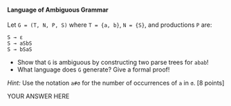#### Language of Ambiguous Grammar

Let `G = (T, N, P, S)` where `T = {a, b}`, `N = {S}`, and productions `P` are:

    S → ε
    S → aSbS
    S → bSaS

- Show that `G` is ambiguous by constructing two parse trees for `abab`!
- What language does `G` generate? Give a formal proof!

_Hint:_ Use the notation `a#σ` for the number of occurrences of `a` in `σ`. [8 points]

YOUR ANSWER HERE
